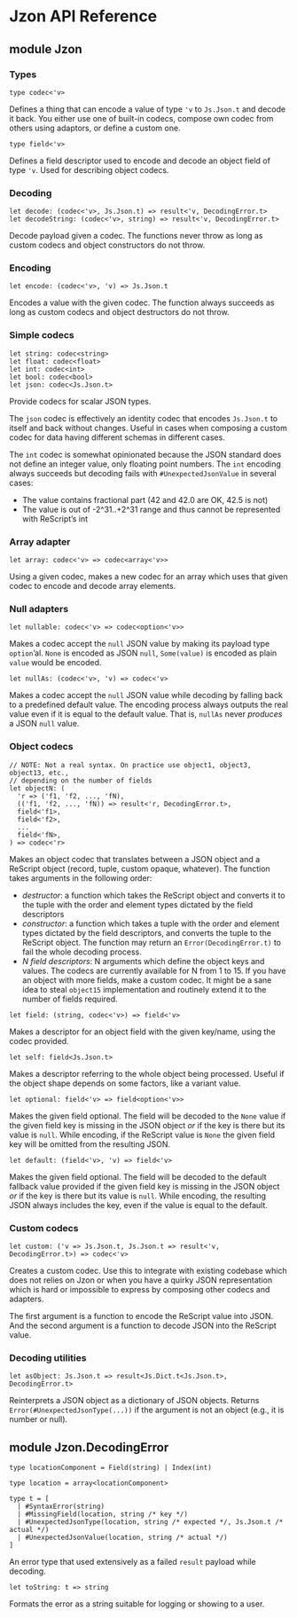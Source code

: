 # Jzon API Reference

## module Jzon

### Types

```rescript
type codec<'v>
```

Defines a thing that can encode a value of type `'v` to `Js.Json.t` and decode it back. You either use one of built-in codecs, compose own codec from others using adaptors, or define a custom one.

```rescript
type field<'v>
```

Defines a field descriptor used to encode and decode an object field of type `'v`. Used for describing object codecs.

### Decoding

```rescript
let decode: (codec<'v>, Js.Json.t) => result<'v, DecodingError.t>
let decodeString: (codec<'v>, string) => result<'v, DecodingError.t>
```

Decode payload given a codec. The functions never throw as long as custom codecs and object constructors do not throw.

### Encoding

```rescript
let encode: (codec<'v>, 'v) => Js.Json.t
```

Encodes a value with the given codec. The function always succeeds as long as custom codecs and object destructors do not throw.

### Simple codecs

```rescript
let string: codec<string>
let float: codec<float>
let int: codec<int>
let bool: codec<bool>
let json: codec<Js.Json.t>
```

Provide codecs for scalar JSON types.

The `json` codec is effectively an identity codec that encodes `Js.Json.t` to itself and back without changes. Useful in cases when composing a custom codec for data having different schemas in different cases.

The `int` codec is somewhat opinionated because the JSON standard does not define an integer value, only floating point numbers. The `int` encoding always succeeds but decoding fails with `#UnexpectedJsonValue` in several cases:

- The value contains fractional part (42 and 42.0 are OK, 42.5 is not)
- The value is out of -2^31..+2^31 range and thus cannot be represented with ReScript’s int

### Array adapter

```rescript
let array: codec<'v> => codec<array<'v>>
```

Using a given codec, makes a new codec for an array which uses that given codec to encode and decode array elements.

### Null adapters

```rescript
let nullable: codec<'v> => codec<option<'v>>
```

Makes a codec accept the `null` JSON value by making its payload type `option`’al. `None` is encoded as JSON `null`, `Some(value)` is encoded as plain `value` would be encoded.

```rescript
let nullAs: (codec<'v>, 'v) => codec<'v>
```

Makes a codec accept the `null` JSON value while decoding by falling back to a predefined default value. The encoding process always outputs the real value even if it is equal to the default value. That is, `nullAs` never _produces_ a JSON `null` value.

### Object codecs

```rescript
// NOTE: Not a real syntax. On practice use object1, object3, object13, etc.,
// depending on the number of fields
let objectN: (
  'r => ('f1, 'f2, ..., 'fN),
  (('f1, 'f2, ..., 'fN)) => result<'r, DecodingError.t>,
  field<'f1>,
  field<'f2>,
  ...
  field<'fN>,
) => codec<'r>
```

Makes an object codec that translates between a JSON object and a ReScript object (record, tuple, custom opaque, whatever). The function takes arguments in the following order:

- _destructor_: a function which takes the ReScript object and converts it to the tuple with the order and element types dictated by the field descriptors
- _constructor_: a function which takes a tuple with the order and element types dictated by the field descriptors, and converts the tuple to the ReScript object. The function may return an `Error(DecodingError.t)` to fail the whole decoding process.
- _N field descriptors_: N arguments which define the object keys and values. The codecs are currently available for N from 1 to 15. If you have an object with more fields, make a custom codec. It might be a sane idea to steal `object15` implementation and routinely extend it to the number of fields required.

```rescript
let field: (string, codec<'v>) => field<'v>
```

Makes a descriptor for an object field with the given key/name, using the codec provided.

```rescript
let self: field<Js.Json.t>
```

Makes a descriptor referring to the whole object being processed. Useful if the object shape depends on some factors, like a variant value.

```rescript
let optional: field<'v> => field<option<'v>>
```

Makes the given field optional. The field will be decoded to the `None` value if the given field key is missing in the JSON object _or_ if the key is there but its value is `null`. While encoding, if the ReScript value is `None` the given field key will be omitted from the resulting JSON.

```rescript
let default: (field<'v>, 'v) => field<'v>
```

Makes the given field optional. The field will be decoded to the default fallback value provided if the given field key is missing in the JSON object _or_ if the key is there but its value is `null`. While encoding, the resulting JSON always includes the key, even if the value is equal to the default.

### Custom codecs

```rescript
let custom: ('v => Js.Json.t, Js.Json.t => result<'v, DecodingError.t>) => codec<'v>
```

Creates a custom codec. Use this to integrate with existing codebase which does not relies on Jzon or when you have a quirky JSON representation which is hard or impossible to express by composing other codecs and adapters.

The first argument is a function to encode the ReScript value into JSON. And the second argument is a function to decode JSON into the ReScript value.

### Decoding utilities

```rescript
let asObject: Js.Json.t => result<Js.Dict.t<Js.Json.t>, DecodingError.t>
```

Reinterprets a JSON object as a dictionary of JSON objects. Returns `Error(#UnexpectedJsonType(...))` if the argument is not an object (e.g., it is number or null).

## module Jzon.DecodingError

```rescript
type locationComponent = Field(string) | Index(int)

type location = array<locationComponent>

type t = [
  | #SyntaxError(string)
  | #MissingField(location, string /* key */)
  | #UnexpectedJsonType(location, string /* expected */, Js.Json.t /* actual */)
  | #UnexpectedJsonValue(location, string /* actual */)
]
```

An error type that used extensively as a failed `result` payload while decoding.

```rescript
let toString: t => string
```

Formats the error as a string suitable for logging or showing to a user.
